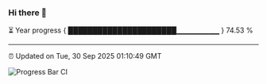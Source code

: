 ### Hi there 👋

⏳ Year progress { ██████████████████████▁▁▁▁▁▁▁▁ } 74.53 %

---

⏰ Updated on Tue, 30 Sep 2025 01:10:49 GMT

![Progress Bar CI](https://github.com/liununu/liununu/workflows/Progress%20Bar%20CI/badge.svg)
